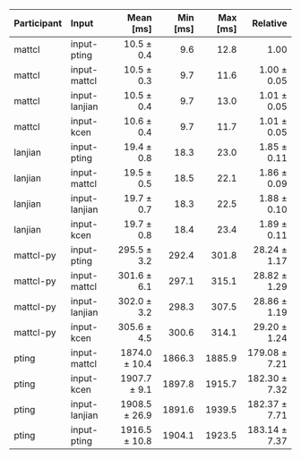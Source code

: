 | Participant | Input | Mean [ms] | Min [ms] | Max [ms] | Relative |
|:---|:---|---:|---:|---:|---:|
| mattcl | input-pting | 10.5 ± 0.4 | 9.6 | 12.8 | 1.00 |
| mattcl | input-mattcl | 10.5 ± 0.3 | 9.7 | 11.6 | 1.00 ± 0.05 |
| mattcl | input-lanjian | 10.5 ± 0.4 | 9.7 | 13.0 | 1.01 ± 0.05 |
| mattcl | input-kcen | 10.6 ± 0.4 | 9.7 | 11.7 | 1.01 ± 0.05 |
| lanjian | input-pting | 19.4 ± 0.8 | 18.3 | 23.0 | 1.85 ± 0.11 |
| lanjian | input-mattcl | 19.5 ± 0.5 | 18.5 | 22.1 | 1.86 ± 0.09 |
| lanjian | input-lanjian | 19.7 ± 0.7 | 18.3 | 22.5 | 1.88 ± 0.10 |
| lanjian | input-kcen | 19.7 ± 0.8 | 18.4 | 23.4 | 1.89 ± 0.11 |
| mattcl-py | input-pting | 295.5 ± 3.2 | 292.4 | 301.8 | 28.24 ± 1.17 |
| mattcl-py | input-mattcl | 301.6 ± 6.1 | 297.1 | 315.1 | 28.82 ± 1.29 |
| mattcl-py | input-lanjian | 302.0 ± 3.2 | 298.3 | 307.5 | 28.86 ± 1.19 |
| mattcl-py | input-kcen | 305.6 ± 4.5 | 300.6 | 314.1 | 29.20 ± 1.24 |
| pting | input-mattcl | 1874.0 ± 10.4 | 1866.3 | 1885.9 | 179.08 ± 7.21 |
| pting | input-kcen | 1907.7 ± 9.1 | 1897.8 | 1915.7 | 182.30 ± 7.32 |
| pting | input-lanjian | 1908.5 ± 26.9 | 1891.6 | 1939.5 | 182.37 ± 7.71 |
| pting | input-pting | 1916.5 ± 10.8 | 1904.1 | 1923.5 | 183.14 ± 7.37 |
